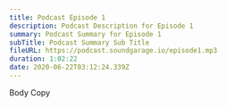 ```yaml
---
title: Podcast Episode 1
description: Podcast Description for Episode 1
summary: Podcast Summary for Episode 1
subTitle: Podcast Summary Sub Title
fileURL: https://podcast.soundgarage.io/episode1.mp3
duration: 1:02:22
date: 2020-06-22T03:12:24.339Z
---
```

Body Copy